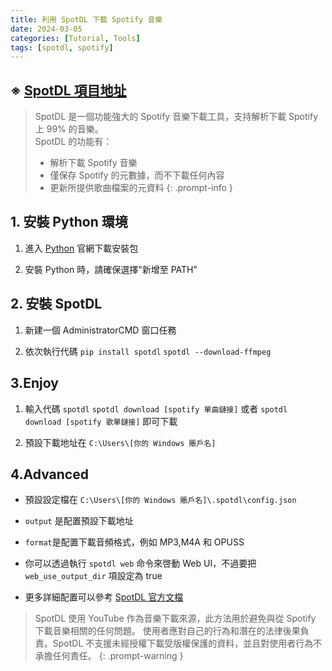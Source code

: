 ```yaml
---
title: 利用 SpotDL 下載 Spotify 音樂
date: 2024-03-05
categories: [Tutorial, Tools]
tags: [spotdl, spotify]
---
```


## ※ [SpotDL 項目地址](https://github.com/spotDL/spotify-downloader)

>SpotDL 是一個功能強大的 Spotify 音樂下載工具，支持解析下載 Spotify 上 99% 的音樂。  
>SpotDL 的功能有：
>
>- 解析下載 Spotify 音樂
>- 僅保存 Spotify 的元數據，而不下載任何內容
>- 更新所提供歌曲檔案的元資料
{: .prompt-info }

## 1. 安裝 Python 環境

1. 進入 [Python](https://www.python.org/downloads/) 官網下載安裝包

2. 安裝 Python 時，請確保選擇"新增至 PATH"

## 2. 安裝 SpotDL

1. 新建一個 AdministratorCMD 窗口任務

2. 依次執行代碼 `pip install spotdl` `spotdl --download-ffmpeg`

## 3.Enjoy

1. 輸入代碼 `spotdl` `spotdl download [spotify 單曲鏈接]` 或者 `spotdl download [spotify 歌單鏈接]` 即可下載

2. 預設下載地址在 ```C:\Users\[你的 Windows 賬戶名]```

## 4.Advanced

- 預設設定檔在 `C:\Users\[你的 Windows 賬戶名]\.spotdl\config.json`

- `output` 是配置預設下載地址

- `format`是配置下載音頻格式，例如 MP3,M4A 和 OPUSS

- 你可以透過執行 `spotdl web` 命令來啓動 Web UI，不過要把 `web_use_output_dir` 項設定為 true

- 更多詳細配置可以參考 [SpotDL 官方文檔](https://github.com/spotDL/spotify-downloader/blob/master/docs/usage.md)

>SpotDL 使用 YouTube 作為音樂下載來源，此方法用於避免與從 Spotify 下載音樂相關的任何問題。
>使用者應對自己的行為和潛在的法律後果負責。SpotDL 不支援未經授權下載受版權保護的資料，並且對使用者行為不承擔任何責任。
{: .prompt-warning }
